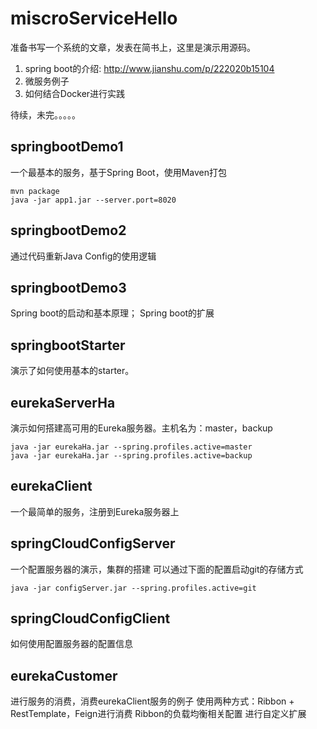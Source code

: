# miscroServiceHello
准备书写一个系统的文章，发表在简书上，这里是演示用源码。
1. spring boot的介绍: http://www.jianshu.com/p/222020b15104
2. 微服务例子
3. 如何结合Docker进行实践

待续，未完。。。。。

## springbootDemo1
一个最基本的服务，基于Spring Boot，使用Maven打包
```
mvn package
java -jar app1.jar --server.port=8020
```

## springbootDemo2
通过代码重新Java Config的使用逻辑

## springbootDemo3
Spring boot的启动和基本原理；
Spring boot的扩展

## springbootStarter
演示了如何使用基本的starter。

## eurekaServerHa
演示如何搭建高可用的Eureka服务器。主机名为：master，backup
```
java -jar eurekaHa.jar --spring.profiles.active=master
java -jar eurekaHa.jar --spring.profiles.active=backup
```

## eurekaClient
一个最简单的服务，注册到Eureka服务器上

## springCloudConfigServer
一个配置服务器的演示，集群的搭建
可以通过下面的配置启动git的存储方式
```
java -jar configServer.jar --spring.profiles.active=git
```

## springCloudConfigClient
如何使用配置服务器的配置信息

## eurekaCustomer
进行服务的消费，消费eurekaClient服务的例子
使用两种方式：Ribbon + RestTemplate，Feign进行消费
Ribbon的负载均衡相关配置
进行自定义扩展 